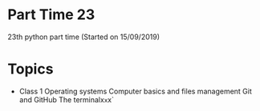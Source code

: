# Part Time 23

23th python part time (Started on 15/09/2019)

# Topics

- Class 1
Operating systems
Computer basics and files management
Git and GitHub
The terminalx`x`x`


